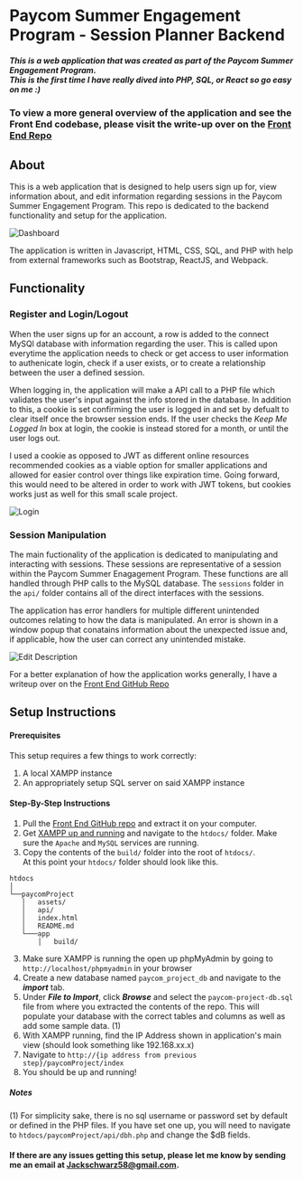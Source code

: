 # Paycom Summer Engagement Program - Session Planner Backend

##### This is a web application that was created as part of the Paycom Summer Engagement Program. <br> This is the first time I have really dived into PHP, SQL, or React so go easy on me :)

### To view a more general overview of the application and see the Front End codebase, please visit the write-up over on the [Front End Repo](https://github.com/Jackschwarz58/ProgramPlanner-Paycom2020)

## About

This is a web application that is designed to help users sign up for, view information about, and edit information regarding sessions in the Paycom Summer Engagement Program. This repo is dedicated to the backend functionality and setup for the application.

![Dashboard](https://i.imgur.com/xUnAq7j.png)

The application is written in Javascript, HTML, CSS, SQL, and PHP with help from external frameworks such as Bootstrap, ReactJS, and Webpack.


## Functionality

### Register and Login/Logout

When the user signs up for an account, a row is added to the connect MySQl database with information regarding the user. This is called upon everytime the application needs to check or get access to user information to authenicate login, check if a user exists, or to create a relationship between the user a defined session.

When logging in, the application will make a API call to a PHP file which validates the user's input against the info stored in the database. In addition to this, a cookie is set confirming the user is logged in and set by defualt to clear itself once the browser session ends. If the user checks the *Keep Me Logged In* box at login, the cookie is instead stored for a month, or until the user logs out. 

I used a cookie as opposed to JWT as different online resources recommended cookies as a viable option for smaller applications and allowed for easier control over things like expiration time. Going forward, this would need to be altered in order to work with JWT tokens, but cookies works just as well for this small scale project.

![Login](https://i.imgur.com/2TMcsM2.png)

### Session Manipulation

The main fuctionality of the application is dedicated to manipulating and interacting with sessions. These sessions are representative of a session within the Paycom Summer Enagagement Program. These functions are all handled through PHP calls to the MySQL database. The `sessions` folder in the `api/` folder contains all of the direct interfaces with the sessions.

The application has error handlers for multiple different unintended outcomes relating to how the data is manipulated. An error is shown in a window popup that conatains information about the unexpected issue and, if applicable, how the user can correct any unintended mistake.

![Edit Description](https://i.imgur.com/8c0bZug.png)


For a better explanation of how the application works generally, I have a writeup over on the [Front End GitHub Repo](https://github.com/Jackschwarz58/ProgramPlanner-Paycom2020)

## Setup Instructions

#### Prerequisites

This setup requires a few things to work correctly:
1. A local XAMPP instance
2. An appropriately setup SQL server on said XAMPP instance

#### Step-By-Step Instructions
1. Pull the [Front End GitHub repo](https://github.com/Jackschwarz58/ProgramPlanner-Paycom2020) and extract it on your computer.
2. Get [XAMPP up and running](https://www.ionos.com/digitalguide/server/tools/xampp-tutorial-create-your-own-local-test-server/) and navigate to the `htdocs/` folder. Make sure the `Apache` and `MySQL` services are running.
3. Copy the contents of the `build/` folder into the root of `htdocs/`. <br> At this point your `htdocs/` folder should look like this. 

```
htdocs    
│
└──paycomProject
   │   assets/
   │   api/
   │   index.html
   │   README.md
   └───app
       │   build/
```
3. Make sure XAMPP is running the open up phpMyAdmin by going to `http://localhost/phpmyadmin` in your browser
4. Create a new database named `paycom_project_db` and navigate to the **_import_** tab.
5. Under **_File to Import_**, click **_Browse_** and select the `paycom-project-db.sql` file from where you extracted the contents of the repo. This will populate your database with the correct tables and columns as well as add some sample data. (1)
6. With XAMPP running, find the IP Address shown in application's main view (should look something like 192.168.xx.x) 
7. Navigate to `http://{ip address from previous step}/paycomProject/index`
8. You should be up and running!

##### Notes
(1) For simplicity sake, there is no sql username or password set by default or defined in the PHP files. If you have set one up, you will need to navigate to `htdocs/paycomProject/api/dbh.php` and change the $dB fields. 

#### If there are any issues getting this setup, please let me know by sending me an email at <Jackschwarz58@gmail.com>.




